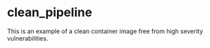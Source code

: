 # clean_pipeline
This is an example of a clean container image free from high severity vulnerabilities.
